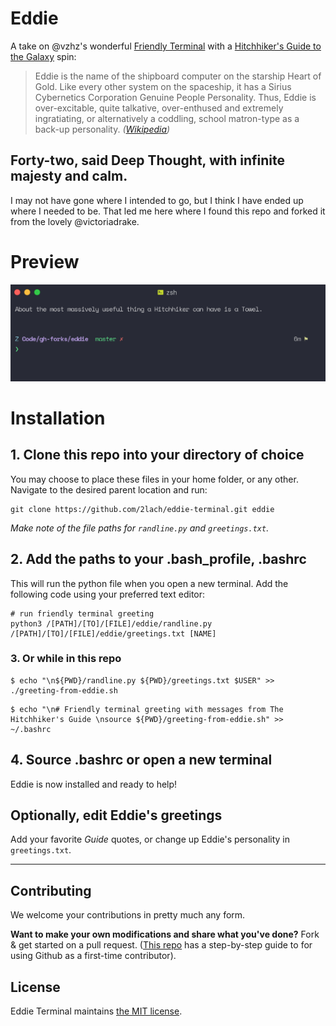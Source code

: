 # Eddie

A take on @vzhz's wonderful [Friendly Terminal](https://github.com/vzhz/friendly_terminal) with a [Hitchhiker's Guide to the Galaxy](https://en.wikipedia.org/wiki/The_Hitchhiker%27s_Guide_to_the_Galaxy) spin:

> Eddie is the name of the shipboard computer on the starship Heart of Gold. Like every other system on the spaceship, it has a Sirius Cybernetics Corporation Genuine People Personality. Thus, Eddie is over-excitable, quite talkative, over-enthused and extremely ingratiating, or alternatively a coddling, school matron-type as a back-up personality. _([Wikipedia](https://en.wikipedia.org/wiki/List_of_minor_The_Hitchhiker%27s_Guide_to_the_Galaxy_characters#Eddie))_

## Forty-two, said Deep Thought, with infinite majesty and calm.

I may not have gone where I intended to go, but I think I have ended up where I needed to be.
That led me here where I found this repo and forked it from the lovely @victoriadrake.

# Preview

![Eddie's message](https://github.com/2lach/eddie-terminal/blob/master/eddie-terminal-preview.png)

# Installation

## 1. Clone this repo into your directory of choice

You may choose to place these files in your home folder, or any other. Navigate to the desired parent location and run:

```
git clone https://github.com/2lach/eddie-terminal.git eddie
```

_Make note of the file paths for `randline.py` and `greetings.txt`._

## 2. Add the paths to your .bash_profile, .bashrc

This will run the python file when you open a new terminal. Add the following code using your preferred text editor:

```
# run friendly terminal greeting
python3 /[PATH]/[TO]/[FILE]/eddie/randline.py /[PATH]/[TO]/[FILE]/eddie/greetings.txt [NAME]
```

### 3. Or while in this repo

```
$ echo "\n${PWD}/randline.py ${PWD}/greetings.txt $USER" >> ./greeting-from-eddie.sh
```

```
$ echo "\n# Friendly terminal greeting with messages from The Hitchhiker's Guide \nsource ${PWD}/greeting-from-eddie.sh" >> ~/.bashrc
```

## 4. Source .bashrc or open a new terminal

Eddie is now installed and ready to help!

## Optionally, edit Eddie's greetings

Add your favorite _Guide_ quotes, or change up Eddie's personality in `greetings.txt`.

---

## Contributing

We welcome your contributions in pretty much any form.

**Want to make your own modifications and share what you've done?** Fork & get started on a pull request. ([This repo](https://github.com/firstcontributions/first-contributions) has a step-by-step guide to for using Github as a first-time contributor).

## License

Eddie Terminal maintains [the MIT license](https://github.com/2lach/eddie-terminal/blob/master/LICENSE.txt).
